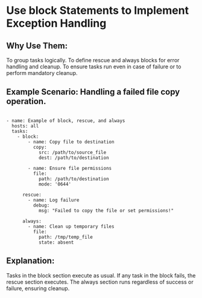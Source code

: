 # Use block Statements to Implement Exception Handling

## Why Use Them:

To group tasks logically.
To define rescue and always blocks for error handling and cleanup.
To ensure tasks run even in case of failure or to perform mandatory cleanup.

## Example Scenario: Handling a failed file copy operation.
```

- name: Example of block, rescue, and always
  hosts: all
  tasks:
    - block:
        - name: Copy file to destination
          copy:
            src: /path/to/source_file
            dest: /path/to/destination

        - name: Ensure file permissions
          file:
            path: /path/to/destination
            mode: '0644'

      rescue:
        - name: Log failure
          debug:
            msg: "Failed to copy the file or set permissions!"

      always:
        - name: Clean up temporary files
          file:
            path: /tmp/temp_file
            state: absent
```
## Explanation:

Tasks in the block section execute as usual.
If any task in the block fails, the rescue section executes.
The always section runs regardless of success or failure, ensuring cleanup.
